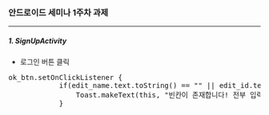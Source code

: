 ### 안드로이드 세미나 1주차 과제
-------------------------------
##### 1. SignUpActivity
- 로그인 버튼 클릭

<pre>
ok_btn.setOnClickListener {
            if(edit_name.text.toString() == "" || edit_id.text.toString() == "" || edit_password.text.toString() == ""){
                Toast.makeText(this, "빈칸이 존재합니다! 전부 입력해주세요!", Toast.LENGTH_SHORT).show()
            }
</pre>
  
